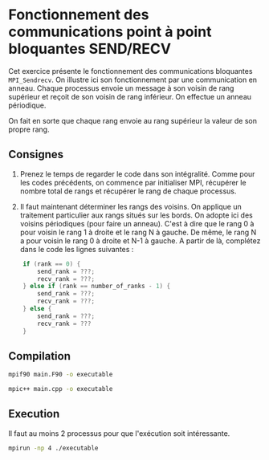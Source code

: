 # Fonctionnement des communications point à point bloquantes SEND/RECV

Cet exercice présente le fonctionnement des communications
bloquantes `MPI_Sendrecv`.
On illustre ici son fonctionnement par une communication en anneau.
Chaque processus envoie un message à son voisin de rang supérieur
et reçoit de son voisin de rang inférieur.
On effectue un anneau périodique.

On fait en sorte que chaque rang envoie au rang supérieur la valeur de son propre rang.

## Consignes

1. Prenez le temps de regarder le code dans son intégralité.
Comme pour les codes précédents, on commence par initialiser MPI,
récupérer le nombre total de rangs et récupérer le rang de chaque processus.

2. Il faut maintenant déterminer les rangs des voisins.
On applique un traitement particulier aux rangs situés sur les bords.
On adopte ici des voisins périodiques (pour faire un anneau).
C'est à dire que le rang 0 à pour voisin le rang 1 à droite et le rang N à gauche.
De même, le rang N a pour voisin le rang 0 à droite et N-1 à gauche.
A partir de là, complétez dans le code les lignes suivantes :

```C++
    if (rank == 0) {
        send_rank = ???;
        recv_rank = ???;
    } else if (rank == number_of_ranks - 1) {
        send_rank = ???;
        recv_rank = ???;
    } else {
        send_rank = ???;
        recv_rank = ???
    }
```

## Compilation

```bash
mpif90 main.F90 -o executable
```

```bash
mpic++ main.cpp -o executable
```

## Execution

Il faut au moins 2 processus pour que l'exécution soit intéressante.

```bash
mpirun -np 4 ./executable
```
